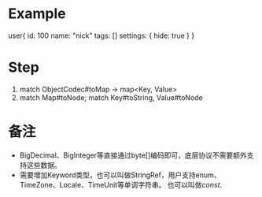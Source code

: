 # Example 

user{
    id: 100
    name: "nick"
    tags: []
    settings: {
        hide: true
    }
}

# Step

1. match ObjectCodec#toMap -> map<Key, Value>
2. match Map#toNode; match Key#toString, Value#toNode

# 备注

- BigDecimal、BigInteger等直接通过byte[]编码即可，底层协议不需要额外支持这些数据。
- 需要增加Keyword类型，也可以叫做StringRef，用户支持enum、TimeZone、Locale、TimeUnit等单调字符串。
  也可以叫做*const*.